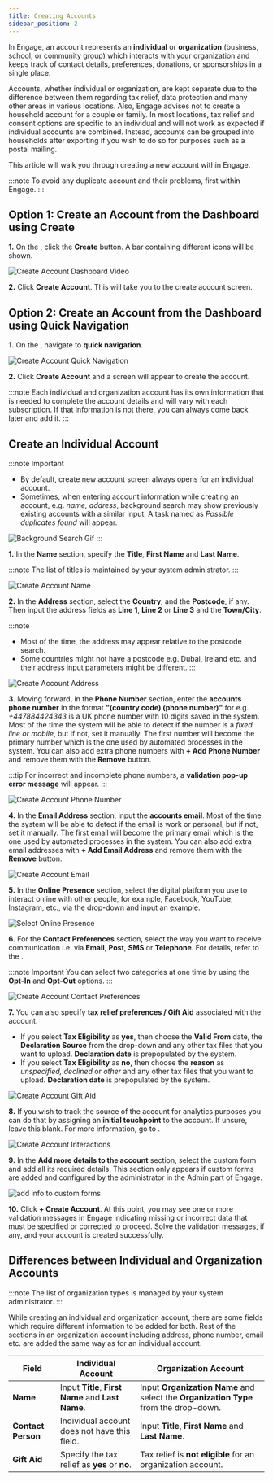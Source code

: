 ```yaml
---
title: Creating Accounts
sidebar_position: 2
---
```


In Engage, an account represents an **individual** or **organization** (business, school, or community group) which interacts with your organization and keeps track of contact details, preferences, donations, or sponsorships in a single place.

Accounts, whether individual or organization, are kept separate due to the difference between them regarding tax relief, data protection and many other areas in various locations. Also, Engage advises not to create a household account for a couple or family. In most locations, tax relief and consent options are specific to an individual and will not work as expected if individual accounts are combined. Instead, accounts can be grouped into households after exporting if you wish to do so for purposes such as a postal mailing. 

This article will walk you through creating a new account within Engage.

:::note
To avoid any duplicate account and their problems, first <K2Link route="docs/engage/accounts/searching-accounts/" text="search for an account" isInternal /> within Engage.
:::

## Option 1: Create an Account from the Dashboard using Create

**1.** On the <K2Link route="dashboard" text="Engage dashboard" isEngage />, click the **Create** button. A bar containing different icons will be shown.

![Create Account Dashboard Video](create-account-dashboard.gif)

**2.** Click **Create Account**. This will take you to the create account screen.

## Option 2: Create an Account from the Dashboard using Quick Navigation

**1.** On the <K2Link route="dashboard" text="Engage dashboard" isEngage />, navigate to **quick navigation**.

![Create Account Quick Navigation](create-account-quick-navigation.png)

**2.** Click **Create Account** and a screen will appear to create the account.

:::note 
Each individual and organization account has its own information that is needed to complete the account details and will vary with each subscription. If that information is not there, you can always come back later and add it. 
:::

## Create an Individual Account

:::note Important  
- By default, create new account screen always opens for an individual account.
- Sometimes, when entering account information while creating an account, e.g. *name, address*, background search may show previously existing accounts with a similar input. A task named as *Possible duplicates found* will appear.

![Background Search Gif](1.gif)
:::

**1.** In the **Name** section, specify the **Title**, **First Name** and **Last Name**.

:::note
The list of titles is maintained by your system administrator. 
:::

![Create Account Name](create-account-1.png)

**2.** In the **Address** section, select the **Country**, and the **Postcode**, if any. Then input the address fields as **Line 1**, **Line 2** or **Line 3** and the **Town/City**.

:::note
- Most of the time, the address may appear relative to the postcode search.
- Some countries might not have a postcode e.g. Dubai, Ireland etc. and their address input parameters might be different.
:::

![Create Account Address](create-account-2.png)

**3.** Moving forward, in the **Phone Number** section, enter the **accounts phone number** in the format **"(country code) (phone number)"** for e.g. *+447884424343* is a UK phone number with 10 digits saved in the system. Most of the time the system will be able to detect if the number is a *fixed line or mobile*, but if not, set it manually. The first number will become the primary number which is the one used by automated processes in the system. You can also add extra phone numbers with **+ Add Phone Number** and remove them with the **Remove** button. 

:::tip
For incorrect and incomplete phone numbers, a **validation pop-up error message** will appear.
:::

![Create Account Phone Number](create-account-3.png)

**4.** In the **Email Address** section, input the **accounts email**. Most of the time the system will be able to detect if the email is work or personal, but if not, set it manually. The first email will become the primary email which is the one used by automated processes in the system. You can also add extra email addresses with **+ Add Email Address** and remove them with the **Remove** button.

![Create Account Email](create-account-4.png)  

**5.** In the **Online Presence** section, select the digital platform you use to interact online with other people, for example, Facebook, YouTube, Instagram, etc., via the drop-down and input an example. 

![Select Online Presence](./select-online-presence.png)

**6.** For the **Contact Preferences** section, select the way you want to receive communication i.e. via **Email**, **Post**, **SMS** or **Telephone**. For details, refer to the <K2Link route="docs/engage/accounts/contact-details/enable-contact-preferences/" text="Contact Preferences documentation" isInternal/>.

:::note Important
You can select two categories at one time by using the **Opt-In** and **Opt-Out** options.
:::

![Create Account Contact Preferences](create-account-6.png)

**7.** You can also specify **tax relief preferences / Gift Aid** associated with the account. 

- If you select **Tax Eligibility** as **yes**, then choose the **Valid From** date, the **Declaration Source** from the drop-down and any other tax files that you want to upload. **Declaration date** is prepopulated by the system.
- If you select **Tax Eligibility** as **no**, then choose the **reason** as *unspecified, declined* or *other* and any other tax files that you want to upload. **Declaration date** is prepopulated by the system.    

![Create Account Gift Aid](./gift-aid.png)

**8.** If you wish to track the source of the account for analytics purposes you can do that by assigning an **initial touchpoint** to the account. If unsure, leave this blank. For more information, go to <K2Link route="docs/engage/accounts/interactions/" text="Interactions documentation" isInternal/>.  

![Create Account Interactions](create-account-8.png)

**9.** In the **Add more details to the account** section, select the custom form and add all its required details. This section only appears if custom forms are added and configured by the administrator in the Admin part of Engage.

![add info to custom forms](./add-custom-forms.png)

**10.**  Click **+ Create Account**. At this point, you may see one or more validation messages in Engage indicating missing or incorrect data that must be specified or corrected to proceed. Solve the validation messages, if any, and your account is created successfully. 

## Differences between Individual and Organization Accounts

:::note
The list of organization types is managed by your system administrator.
:::

While creating an individual and organization account, there are some fields which require different information to be added for both. Rest of the sections in an organization account including address, phone number, email etc. are added the same way as for an individual account.

| Field | Individual Account | Organization Account |
| ----- | ------------------ | -------------------- |
| **Name** | Input **Title**, **First Name** and **Last Name**. | Input **Organization Name** and select the **Organization Type** from the drop-down. |
| **Contact Person** | Individual account does not have this field. | Input **Title**, **First Name** and **Last Name**. |
| **Gift Aid** | Specify the tax relief as **yes** or **no**. | Tax relief is **not eligible** for an organization account. |









